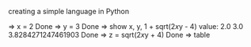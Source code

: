 
creating a simple language in Python

=> x = 2
Done
=> y = 3
Done
=> show x, y, 1 + sqrt(2*x*y  -  4)
value: 2.0      3.0      3.8284271247461903
Done
=> z = sqrt(2*x*y  +  4)
Done
=> table



